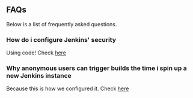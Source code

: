 ## FAQs

Below is a list of frequently asked questions.

### How do i configure Jenkins' security
Using code! Check [here](../init.groovy.d/01_globalMatrixAuthorizationStrategy.groovy.override)

### Why anonymous users can trigger builds the time i spin up a new Jenkins instance
Because this is how we configured it. Check [here](../init.groovy.d/04_allowAnonymousAccess.groovy.override)